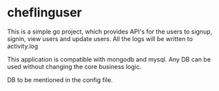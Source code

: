 # cheflinguser

This is a simple go project, which provides API's for the users to signup, signin, view users and update users.
All the logs will be written to activity.log

This application is compatible with mongodb and mysql.
Any DB can be used without changing the core business logic.

DB to be mentioned in the config file.

